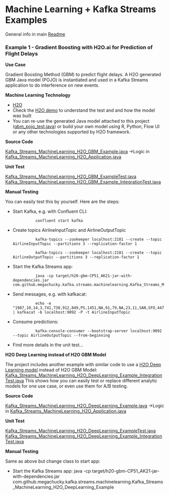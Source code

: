 # Machine Learning + Kafka Streams Examples

General info in main [Readme](../readme.md) 

### Example 1 - Gradient Boosting with H2O.ai for Prediction of Flight Delays

**Use Case**

Gradient Boosting Method (GBM) to predict flight delays.
A H2O generated GBM Java model (POJO) is instantiated and used in a Kafka Streams application to do interference on new events.

**Machine Learning Technology**

* [H2O](https://www.h2o.ai)
* Check the [H2O demo](https://github.com/h2oai/h2o-2/wiki/Hacking-Airline-DataSet-with-H2O) to understand the test and and how the model was built
* You can re-use the generated Java model attached to this project ([gbm_pojo_test.java](src/main/java/com/github/megachucky/kafka/streams/machinelearning/models/gbm_pojo_test.java)) or build your own model using R, Python, Flow UI or any other technologies supported by H2O framework.

**Source Code**

[Kafka_Streams_MachineLearning_H2O_GBM_Example.java](src/main/java/com/github/megachucky/kafka/streams/machinelearning/Kafka_Streams_MachineLearning_H2O_GBM_Example.java)
->Logic in [Kafka_Streams_MachineLearning_H2O_Application.java](src/main/java/com/github/megachucky/kafka/streams/machinelearning/Kafka_Streams_MachineLearning_H2O_Application.java)

**Unit Test**

[Kafka_Streams_MachineLearning_H2O_GBM_ExampleTest.java](src/test/java/com/github/megachucky/kafka/streams/machinelearning/Kafka_Streams_MachineLearning_H2O_GBM_ExampleTest.java)
[Kafka_Streams_MachineLearning_H2O_GBM_Example_IntegrationTest.java](src/test/java/com/github/megachucky/kafka/streams/machinelearning/test/Kafka_Streams_MachineLearning_H2O_GBM_Example_IntegrationTest.java)

**Manual Testing**

You can easily test this by yourself. Here are the steps:
- Start Kafka, e.g. with Confluent CLI:

                confluent start kafka
- Create topics AirlineInputTopic and AirlineOutputTopic

                kafka-topics --zookeeper localhost:2181 --create --topic AirlineInputTopic --partitions 3 --replication-factor 1

                kafka-topics --zookeeper localhost:2181 --create --topic AirlineOutputTopic --partitions 3 --replication-factor 1
- Start the Kafka Streams app: 

                java -cp target/h20-gbm-CP51_AK21-jar-with-dependencies.jar com.github.megachucky.kafka.streams.machinelearning.Kafka_Streams_MachineLearning_H2O_GBM_Example
- Send messages, e.g. with kafkacat:

                echo -e "1987,10,14,3,741,730,912,849,PS,1451,NA,91,79,NA,23,11,SAN,SFO,447,NA,NA,0,NA,0,NA,NA,NA,NA,NA,YES,YES" | kafkacat -b localhost:9092 -P -t AirlineInputTopic
- Consume predictions:

                kafka-console-consumer --bootstrap-server localhost:9092 --topic AirlineOutputTopic --from-beginning
- Find more details in the unit test...


**H2O Deep Learning instead of H2O GBM Model**

The project includes another example with similar code to use a [H2O Deep Learning model](src/main/java/com/github/megachucky/kafka/streams/machinelearning/models/deeplearning_fe7c1f02_08ec_4070_b784_c2531147e451.java) instead of H2O GBM Model: [Kafka_Streams_MachineLearning_H2O_DeepLearning_Example_IntegrationTest.java](src/test/java/com/github/megachucky/kafka/streams/machinelearning/test/Kafka_Streams_MachineLearning_H2O_DeepLearning_Example_IntegrationTest.java)
This shows how you can easily test or replace different analytic models for one use case, or even use them for A/B testing.

**Source Code**

[Kafka_Streams_MachineLearning_H2O_DeepLearning_Example.java](src/main/java/com/github/megachucky/kafka/streams/machinelearning/Kafka_Streams_MachineLearning_H2O_DeepLearning_Example.java)
->Logic in [Kafka_Streams_MachineLearning_H2O_Application.java](src/main/java/com/github/megachucky/kafka/streams/machinelearning/Kafka_Streams_MachineLearning_H2O_Application.java)

**Unit Test**

[Kafka_Streams_MachineLearning_H2O_DeepLearning_ExampleTest.java](src/test/java/com/github/megachucky/kafka/streams/machinelearning/Kafka_Streams_MachineLearning_H2O_DeepLearning_ExampleTest.java)
[Kafka_Streams_MachineLearning_H2O_DeepLearning_Example_IntegrationTest.java](src/test/java/com/github/megachucky/kafka/streams/machinelearning/test/Kafka_Streams_MachineLearning_H2O_DeepLearning_Example_IntegrationTest.java)


**Manual Testing**

Same as above but change class to start app:

- Start the Kafka Streams app: 
                java -cp target/h20-gbm-CP51_AK21-jar-with-dependencies.jar com.github.megachucky.kafka.streams.machinelearning.Kafka_Streams_MachineLearning_H2O_DeepLearning_Example





